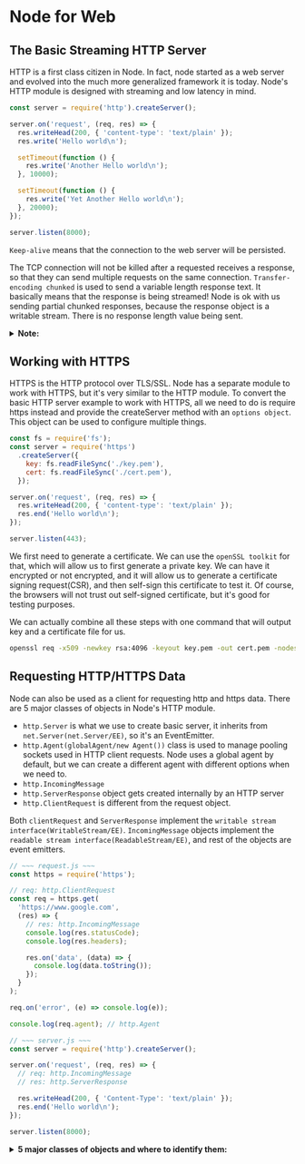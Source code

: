 # Node for Web

## The Basic Streaming HTTP Server
HTTP is a first class citizen in Node. In fact, node started as a web server and evolved into the much more generalized framework it is today.
Node's HTTP module is designed with streaming and low latency in mind.

```javascript
const server = require('http').createServer();

server.on('request', (req, res) => {
  res.writeHead(200, { 'content-type': 'text/plain' });
  res.write('Hello world\n');

  setTimeout(function () {
    res.write('Another Hello world\n');
  }, 10000);

  setTimeout(function () {
    res.write('Yet Another Hello world\n');
  }, 20000);
});

server.listen(8000);
```

`Keep-alive` means that the connection to the web server will be persisted.

The TCP connection will not be killed after a requested receives a response, so that they can send multiple requests on the same connection.
`Transfer-encoding chunked` is used to send a variable length response text. It basically means that the response is being streamed! Node is ok with us sending partial chunked responses, because the response object is a writable stream. There is no response length value being sent.

<details><summary><b>Note:</b></summary>
<p>
However, that terminating the response object with a call to the end method is not optional, you have to do it every request. If you don't, the request will timeout after the default timeout period, which is set to two minutes.
</p>
</details>

## Working with HTTPS
HTTPS is the HTTP protocol over TLS/SSL. Node has a separate module to work with HTTPS, but it's very similar to the HTTP module. To convert the basic HTTP server example to work with HTTPS, all we need to do is require https instead and provide the createServer method with an `options object`. This object can be used to configure multiple things. 

```javascript
const fs = require('fs');
const server = require('https')
  .createServer({
    key: fs.readFileSync('./key.pem'),
    cert: fs.readFileSync('./cert.pem'),
  });

server.on('request', (req, res) => {
  res.writeHead(200, { 'content-type': 'text/plain' });
  res.end('Hello world\n');
});

server.listen(443);
```
We first need to generate a certificate. We can use the `openSSL toolkit` for that, which will allow us to first generate a private key. We can have it encrypted or not encrypted, and it will allow us to generate a certificate signing request(CSR), and then self-sign this certificate to test it. Of course, the browsers will not trust out self-signed certificate, but it's good for testing purposes.

We can actually combine all these steps with one command that will output key and a certificate file for us.
```bash
openssl req -x509 -newkey rsa:4096 -keyout key.pem -out cert.pem -nodes
```

## Requesting HTTP/HTTPS Data
Node can also be used as a client for requesting http and https data.
There are 5 major classes of objects in Node's HTTP module.
- `http.Server` is what we use to create basic server, it inherits from `net.Server(net.Server/EE)`, so it's an EventEmitter.
- `http.Agent(globalAgent/new Agent())` class is used to manage pooling sockets used in HTTP client requests. Node uses a global agent by default, but we can create a different agent with different options when we need to.
- `http.IncomingMessage`
- `http.ServerResponse` object gets created internally by an HTTP server
- `http.ClientRequest` is different from the request object.

Both `clientRequest` and `ServerResponse` implement the `writable stream interface(WritableStream/EE)`.
`IncomingMessage` objects implement the `readable stream interface(ReadableStream/EE)`, and rest of the objects are event emitters.

```javascript
// ~~~ request.js ~~~
const https = require('https');

// req: http.ClientRequest
const req = https.get(
  'https://www.google.com',
  (res) => {
    // res: http.IncomingMessage
    console.log(res.statusCode);
    console.log(res.headers);

    res.on('data', (data) => {
      console.log(data.toString());
    });
  }
);

req.on('error', (e) => console.log(e));

console.log(req.agent); // http.Agent

// ~~~ server.js ~~~
const server = require('http').createServer();

server.on('request', (req, res) => {
  // req: http.IncomingMessage
  // res: http.ServerResponse

  res.writeHead(200, { 'Content-Type': 'text/plain' });
  res.end('Hello world\n');
});

server.listen(8000);
```

<details><summary><b>5 major classes of objects and where to identify them:</b></summary>
<p>
In the request example, the request object here is from the class clientRequest.
The response object is of type incomingMessage. And the agent that was used for the request is of type http Agent.

In the server example, the server object is from the http server class, the request object inside the request listener is from the IncomingMessage class, and the response object is from the server response class.
</p>
</details>